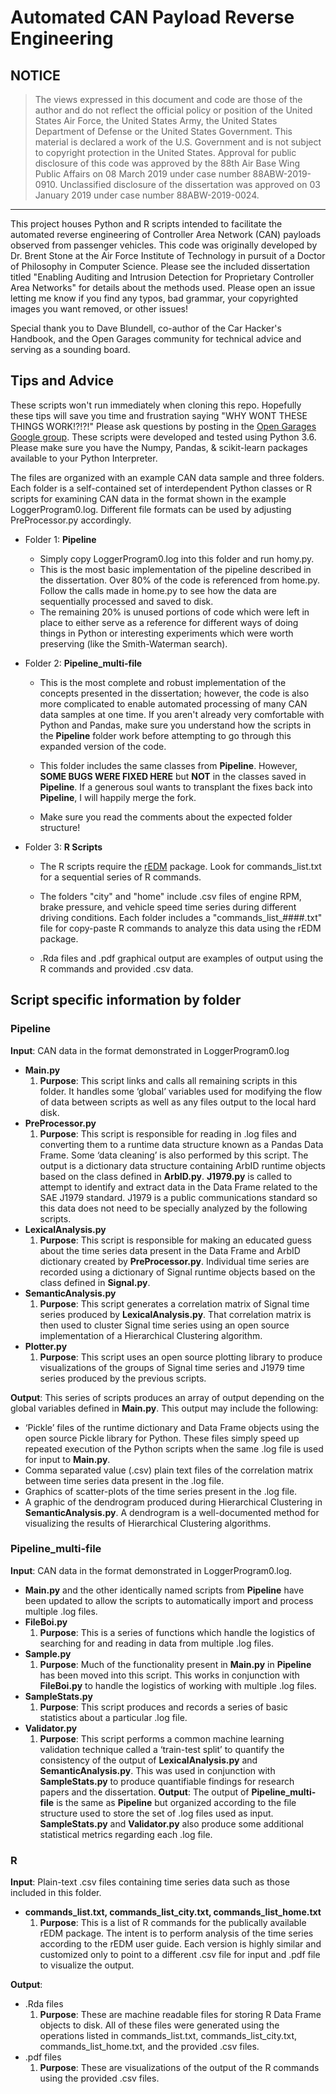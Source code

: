 # Automated CAN Payload Reverse Engineering

## NOTICE
> The views expressed in this document and code are those of the author and do not reflect the official policy or position of the United States Air Force, the United States Army, the United States Department of Defense or the United States Government. This material is declared a work of the U.S. Government and is not subject to copyright protection in the United States. Approval for public disclosure of this code was approved by the 88th Air Base Wing Public Affairs on 08 March 2019 under case number 88ABW-2019-0910. Unclassified disclosure of the dissertation was approved on 03 January 2019 under case number 88ABW-2019-0024.
-----------------------------------------------------------------------------------------

This project houses Python and R scripts intended to facilitate the automated reverse engineering of Controller Area Network (CAN) payloads observed from passenger vehicles. This code was originally developed by Dr. Brent Stone at the Air Force Institute of Technology in pursuit of a Doctor of Philosophy in Computer Science. Please see the included dissertation titled "Enabling Auditing and Intrusion Detection for Proprietary Controller Area Networks" for details about the methods used. Please open an issue letting me know if you find any typos, bad grammar, your copyrighted images you want removed, or other issues!

Special thank you to Dave Blundell, co-author of the Car Hacker's Handbook, and the Open Garages community for technical advice and serving as a sounding board.

## Tips and Advice
These scripts won't run immediately when cloning this repo. Hopefully these tips will save you time and frustration saying "WHY WONT THESE THINGS WORK!?!?!" Please ask questions by posting in the [Open Garages Google group](https://groups.google.com/forum/#!forum/open-garages). These scripts were developed and tested using Python 3.6. Please make sure you have the Numpy, Pandas, & scikit-learn packages available to your Python Interpreter.


The files are organized with an example CAN data sample and three folders. Each folder is a self-contained set of interdependent Python classes or R scripts for examining CAN data in the format shown in the example LoggerProgram0.log. Different file formats can be used by adjusting PreProcessor.py accordingly.

* Folder 1: **Pipeline**
  * Simply copy LoggerProgram0.log into this folder and run homy.py.
  * This is the most basic implementation of the pipeline described in the dissertation. Over 80% of the code is referenced from home.py. Follow the calls made in home.py to see how the data are sequentially processed and saved to disk.
  * The remaining 20% is unused portions of code which were left in place to either serve as a reference for different ways of doing things in Python or interesting experiments which were worth preserving (like the Smith-Waterman search).

* Folder 2: **Pipeline_multi-file**
  * This is the most complete and robust implementation of the concepts presented in the dissertation; however, the code is also more complicated to enable automated processing of many CAN data samples at one time. If you aren't already very comfortable with Python and Pandas, make sure you understand how the scripts in the **Pipeline** folder work before attempting to go through this expanded version of the code.

  * This folder includes the same classes from **Pipeline**. However, **SOME BUGS WERE FIXED HERE** but **NOT** in the classes saved in **Pipeline**. If a generous soul wants to transplant the fixes back into **Pipeline**, I will happily merge the fork.

  * Make sure you read the comments about the expected folder structure!

* Folder 3: **R Scripts**
  * The R scripts require the [rEDM](https://cran.r-project.org/web/packages/rEDM/vignettes/rEDM-tutorial.html) package. Look for commands_list.txt for a sequential series of R commands.

  * The folders "city" and "home" include .csv files of engine RPM, brake pressure, and vehicle speed time series during different driving conditions. Each folder includes a "commands_list_####.txt" file for copy-paste R commands to analyze this data using the rEDM package.

  * .Rda files and .pdf graphical output are examples of output using the R commands and provided .csv data.
  
  
## Script specific information by folder
### Pipeline
**Input**: CAN data in the format demonstrated in LoggerProgram0.log
* **Main.py**
  1. **Purpose**: This script links and calls all remaining scripts in this folder. It handles some ‘global’ variables used for modifying the flow of data between scripts as well as any files output to the local hard disk.
* **PreProcessor.py**
  1. **Purpose**: This script is responsible for reading in .log files and converting them to a runtime data structure known as a Pandas Data Frame. Some ‘data cleaning’ is also performed by this script. The output is a dictionary data structure containing ArbID runtime objects based on the class defined in **ArbID.py**. **J1979.py** is called to attempt to identify and extract data in the Data Frame related to the SAE J1979 standard. J1979 is a public communications standard so this data does not need to be specially analyzed by the following scripts.
* **LexicalAnalysis.py**
  1. **Purpose**: This script is responsible for making an educated guess about the time series data present in the Data Frame and ArbID dictionary created by **PreProcessor.py**. Individual time series are recorded using a dictionary of Signal runtime objects based on the class defined in **Signal.py**.
* **SemanticAnalysis.py**
  1. **Purpose**: This script generates a correlation matrix of Signal time series produced by **LexicalAnalysis.py**. That correlation matrix is then used to cluster Signal time series using an open source implementation of a Hierarchical Clustering algorithm.
* **Plotter.py**
  1. **Purpose**: This script uses an open source plotting library to produce visualizations of the groups of Signal time series and J1979 time series produced by the previous scripts.

**Output**: This series of scripts produces an array of output depending on the global variables defined in **Main.py**. This output may include the following:
*	‘Pickle’ files of the runtime dictionary and Data Frame objects using the open source Pickle library for Python. These files simply speed up repeated execution of the Python scripts when the same .log file is used for input to **Main.py**.
* Comma separated value (.csv) plain text files of the correlation matrix between time series data present in the .log file.
* Graphics of scatter-plots of the time series present in the .log file.
* A graphic of the dendrogram produced during Hierarchical Clustering in **SemanticAnalysis.py**. A dendrogram is a well-documented method for visualizing the results of Hierarchical Clustering algorithms.


### Pipeline_multi-file
**Input**: CAN data in the format demonstrated in LoggerProgram0.log. 
* **Main.py** and the other identically named scripts from **Pipeline** have been updated to allow the scripts to automatically import and process multiple .log files.
* **FileBoi.py**
  1. **Purpose**: This is a series of functions which handle the logistics of searching for and reading in data from multiple .log files.
* **Sample.py**
  1. **Purpose**: Much of the functionality present in **Main.py** in **Pipeline** has been moved into this script. This works in conjunction with **FileBoi.py** to handle the logistics of working with multiple .log files.
* **SampleStats.py**
  1. **Purpose**: This script produces and records a series of basic statistics about a particular .log file.
* **Validator.py**
  1. **Purpose**: This script performs a common machine learning validation technique called a ‘train-test split’ to quantify the consistency of the output of **LexicalAnalysis.py** and **SemanticAnalysis.py**. This was used in conjunction with **SampleStats.py** to produce quantifiable findings for research papers and the dissertation.
**Output**: The output of **Pipeline_multi-file** is the same as **Pipeline** but organized according to the file structure used to store the set of .log files used as input. **SampleStats.py** and **Validator.py** also produce some additional statistical metrics regarding each .log file.

### R
**Input**: Plain-text .csv files containing time series data such as those included in this folder. 
* **commands_list.txt, commands_list_city.txt, commands_list_home.txt**
  1. **Purpose**: This is a list of R commands for the publically available rEDM package. The intent is to perform analysis of the time series according to the rEDM user guide. Each version is highly similar and customized only to point to a different .csv file for input and .pdf file to visualize the output.


**Output**:
* .Rda files
  1. **Purpose**: These are machine readable files for storing R Data Frame objects to disk. All of these files were generated using the operations listed in commands_list.txt, commands_list_city.txt, commands_list_home.txt, and the provided .csv files.
* .pdf files
  1. **Purpose**: These are visualizations of the output of the R commands using the provided .csv files.
